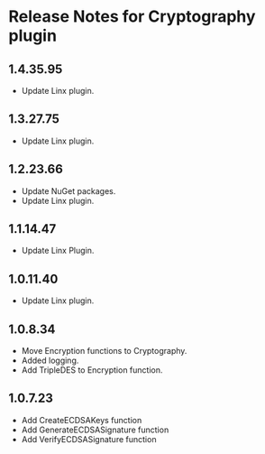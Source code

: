 # Release Notes for Cryptography plugin
<a id="1_4_35_95"></a>
## 1.4.35.95
- Update Linx plugin.

<a id="1_3_27_75"></a>
## 1.3.27.75
- Update Linx plugin.
<a id="1_2_23_66"></a>
## 1.2.23.66
- Update NuGet packages.
- Update Linx plugin.
<a id="1_1_14_47"></a>
## 1.1.14.47
- Update Linx Plugin.
<a id="1_0_11_40"></a>
## 1.0.11.40
- Update Linx plugin.
<a id="1_0_8_34"></a>
## 1.0.8.34
- Move Encryption functions to Cryptography.
- Added logging.
- Add TripleDES to Encryption function.
<a id="1_0_7_23"></a>
## 1.0.7.23
- Add CreateECDSAKeys function
- Add GenerateECDSASignature function
- Add VerifyECDSASignature function
